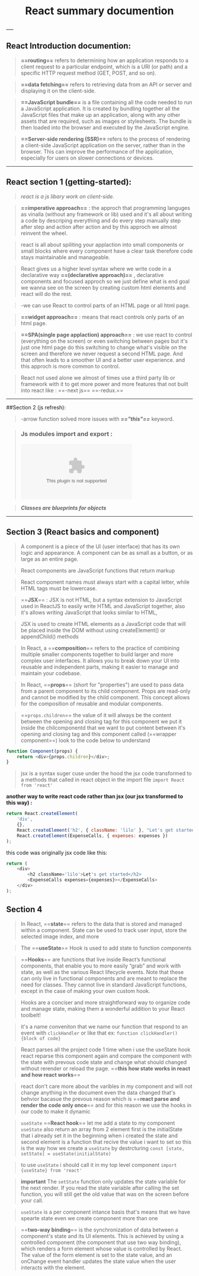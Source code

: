 <center><h1>React summary documention</h1></center>___

## React Introduction documention:

> **==routing==** refers to determining how an application responds to a client request to a particular endpoint, which is a URI (or path) and a specific HTTP request method (GET, POST, and so on).

> **==data fetching==** refers to retrieving data from an API or server and displaying it on the client-side.

> **==JavaScript bundle==** is a file containing all the code needed to run a JavaScript application. It is created by bundling together all the JavaScript files that make up an application, along with any other assets that are required, such as images or stylesheets. The bundle is then loaded into the browser and executed by the JavaScript engine.

> **==Server-side rendering (SSR)==** refers to the process of rendering a client-side JavaScript application on the server, rather than in the browser. This can improve the performance of the application, especially for users on slower connections or devices.

---

<!-- Section 1 getting-started -->

## React section 1 (getting-started):

> _react is a js libary work on client-side._

> **==imperative approach==** :
> the approch that programming languges as vinalla (without any framework or lib) used and it's all about writing a code by descriping everything and do every step manually step after step and action after action and by this approch we almost reinvent the wheel.

> react is all about spiliting your applaction into small components or small blocks where every component have a clear task therefore code stays maintainable and manageable.

> React gives us a higher level syntax where we write code in a declarative way **==(declarative approach)==** , declarative components and focused approch
> so we just define what is end goal we wanna see on the screen by creating custom html elements and react will do the rest.

> -we can use React to control parts of an HTML page or all html page.

> **==widget approach==** :
> means that react controls only parts of an html page.

> **==SPA(single page applaction) approach==** :
> we use react to control (everything on the screen) or even switching between pages but it's just one html page do this switching to change what's visible on the screen and therefore we never request a second HTML page. And that often leads to a smoother UI and a better user experience. and this approch is more common to control.

> React not used alone we almost of times use a third party lib or framework with it to get more power and more features that not built into react like :
> ==-next js==
> ==-redux.==

---

<!-- section 2 - javascript refresh -->

##Section 2 (js refresh):

> -arrow function solved more issues with **_=="this"==_** keyword.

> ### Js modules import and export :
>
> ![modules](https://samanthaming.gumlet.io/tidbits/79-module-cheatsheet.jpg.gz?format=auto)

> **_Classes are blueprints for objects_**

>

---

## Section 3 (React basics and component)

> A component is a piece of the UI (user interface) that has its own logic and appearance. A component can be as small as a button, or as large as an entire page.

> React components are JavaScript functions that return markup

> React component names must always start with a capital letter, while HTML tags must be lowercase.

> ==**JSX**== :
> JSX is not HTML, but a syntax extension to JavaScript used in ReactJS to easily write HTML and JavaScript together, also it's allows writing JavaScript that looks similar to HTML,

> JSX is used to create HTML elements as a JavaScript code that will be placed inside the DOM without using createElement() or appendChild() methods

> In React, a ==**composition**== refers to the practice of combining multiple smaller components together to build larger and more complex user interfaces. It allows you to break down your UI into reusable and independent parts, making it easier to manage and maintain your codebase.

> In React, ==**props**== (short for "properties") are used to pass data from a parent component to its child component. Props are read-only and cannot be modified by the child component. This concept allows for the composition of reusable and modular components.

> ==`props.children`== the value of it will always be the content between the opening and closing tag for this component we put it inside the chilcomponentd that we want to put content between it's opening and closing tag and this component called (==wrapper component==)
> look to the code below to understand

```js
function Component(props) {
	return <div>{props.children}</div>;
}
```

> jsx is a syntax suger cuse under the hood the jsx code transformed to a methods that called in react object in the import file
> `import React from 'react'`

**another way to write react code rather than jsx (our jsx transformed to this way) :**

```js
return React.createElement(
	'div',
	{},
	React.createElement('h2', { className: 'lilo' }, "Let's get started"),
	React.createElement(ExpenseCalls, { expenses: expenses })
);
```

this code was originally jsx code like this:

```js
return (
	<div>
		<h2 className='lilo'>Let's get started</h2>
		<ExpenseCalls expenses={expenses}></ExpenseCalls>
	</div>
);
```

## Section 4

> In React, ==**state**== refers to the data that is stored and managed within a component. State can be used to track user input, store the selected image index, and more

> The ==**useState**== Hook is used to add state to function components

> ==**Hooks**== are functions that live inside React’s functional components, that enable you to more easily “grab” and work with state, as well as the various React lifecycle events. Note that these can only live in functional components and are meant to replace the need for classes. They cannot live in standard JavaScript functions, except in the case of making your own custom hook.

> Hooks are a conciser and more straightforward way to organize code and manage state, making them a wonderful addition to your React toolbelt!

> it's a name conveniton that we name our function that respond to an event with `clickHandler` or like that
> ex: `function clickHandler() {block of code}`

> React parses all the project code 1 time
> when i use the useState hook react reparse this component again and compare the component with the state with prevous code state and change what should changed without rerender or reload the page. ==**this how state works in react and how react works**==

> react don't care more about the varibles in my component and will not change anything in the document even the data changed that's behvior bacasue the prevous reason which is ==**react parse and render the code only once**== and for this reason we use the hooks in our code to make it dynamic

> `useState` ==**React hook**== let me add a state to my component
> `useState` also return an array from 2 element first is the initialState that i already set it in the beginning when i created the state and second element is a function that recive the value i want to set
> so this is the way how we create a `useState` by destrcturing
> `const [state, setState] = useState(initialState)`

> to use `useState` i should call it in my top level component
> `import {useState} from 'react'`

> **important** The `setState` function only updates the state variable for the next render. If you read the state variable after calling the set function, you will still get the old value that was on the screen before your call.

> `useState` is a per component intance basis that's means that we have spearte state even we create component more than one

> ==**two-way binding**== is the synchronization of data between a component's state and its UI elements. This is achieved by using a controlled component (the component that use two way binding), which renders a form element whose value is controlled by React. The value of the form element is set to the state value, and an onChange event handler updates the state value when the user interacts with the element.
